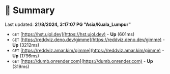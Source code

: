 # 📖 Summary
Last updated: **21/8/2024, 3:17:07 PG "Asia/Kuala_Lumpur"**

- `GET` [https://hst.ujol.dev](https://hst.ujol.dev) - **Up** (601ms)
- `GET` [https://reddviz.deno.dev/gimme](https://reddviz.deno.dev/gimme) - **Up** (3212ms)
- `GET` [https://reddviz.amar.kim/gimme](https://reddviz.amar.kim/gimme) - **Up** (1796ms)
- `GET` [https://dumb.onrender.com](https://dumb.onrender.com) - **Up** (319ms)

